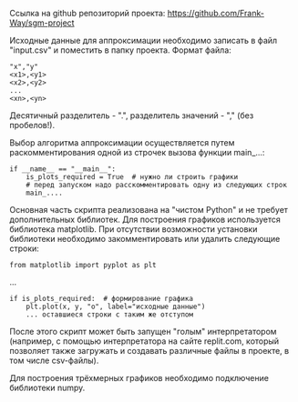 Ссылка на github репозиторий проекта: https://github.com/Frank-Way/sgm-project

Исходные данные для аппроксимации необходимо записать в файл "input.csv" и поместить в папку проекта. Формат файла:

    "x","y"
    <x1>,<y1>
    <x2>,<y2>
    ...
    <xn>,<yn>
Десятичный разделитель - ".", разделитель значений - "," (без пробелов!).

Выбор алгоритма аппроксимации осуществляется путем раскомментирования одной из строчек вызова функции main_...:

    if __name__ == "__main__":
        is_plots_required = True  # нужно ли строить графики
        # перед запуском надо расскомментировать одну из следующих строк
        main_....

Основная часть скрипта реализована на "чистом Python" и не требует дополнительных библиотек. Для построения графиков используется библиотека matplotlib. При отсутствии возможности установки библиотеки необходимо закомментировать или удалить следующие строки:

    from matplotlib import pyplot as plt
...

    if is_plots_required:  # формирование графика
        plt.plot(x, y, "o", label="исходные данные")
        ... оставшиеся строки с таким же отступом

После этого скрипт может быть запущен "голым" интерпретатором (например, с помощью интерпретатора на сайте replit.com, который позволяет также загружать и создавать различные файлы в проекте, в том числе csv-файлы).

Для построения трёхмерных графиков необходимо подключение библиотеки numpy.
